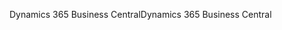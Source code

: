 <span data-ttu-id="bdfc5-101">Dynamics 365 Business Central</span><span class="sxs-lookup"><span data-stu-id="bdfc5-101">Dynamics 365 Business Central</span></span>
